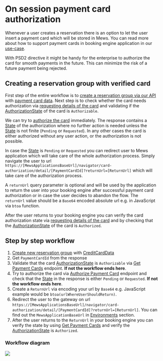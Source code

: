 # On session payment card authorization

Whenever a user creates a reservation there is an option to let the user insert a payment card which will be stored in Mews.
You can read more about how to support payment cards in booking engine application in our [use-case](./how-to-support-payment-cards-in-booking-engine-application.md).

With PSD2 directive it might be handy for the enterprise to authorize the card for smooth payments in the future. This can minimize
the risk of a future payment being rejected.

## Creating a reservation group with verified card

First step of the entire workflow is to [create a reservation group via our API](../operations.md#create-reservation-group) with [payment card data](./how-to-support-payment-cards-in-booking-engine-application.md).
Next step is to check whether the card needs authorization via [requesting details of the card](../operations.md#get-payment-cards) and validating if the [AuthorizationState](../operations.md#authorization-state) of the card is `Authorizable`.

We can try to [authorize the card](../operations.md#authorize-payment-card) immediately. The response contains a [State](../operations.md#payment-card-authorization-state) of the authorization where no further action is needed unless the [State](../operations.md#payment-card-authorization-state) is not finite (`Pending` or `Requested`). In any other cases the card is either authorized without any
user action, or the authorization is not possible.

In case the [State](../operations.md#payment-card-authorization-state) is `Pending` or `Requested` you can redirect user to Mews application which will take care of the whole authorization process.
Simply navigate the user to url `https://[MewsApplicationsBaseUrl]/navigator/card-authorization/detail/[PaymentCardId]?returnUrl=[ReturnUrl]` which will take care of the authorization process.

A `returnUrl` query parameter is optional and will be used by the application to return the user into your booking engine after successful payment card authorization or in case the user decides to abandon the flow.
The `returnUrl` value should be a `Base64` encoded absolute url e.g. in JavaScript via `btoa` function.

After the user returns to your booking engine you can verify the card authorization state via [requesting details of the card](../operations.md#get-payment-cards) and by checking that the [AuthorizationState](../operations.md#authorization-state) of the card is `Authorized`.

## Step by step workflow
1. [Create new reservation group](../operations.md#create-reservation-group) with [CreditCardData](../operations.md#credit-card-data)
2. Get `PaymentCardId` from the response
3. Validate that the card [AuthorizationState](../operations.md#authorization-state) is `Authorizable` via [Get Payment Cards](../operations.md#get-payment-cards) endpoint. **If not the workflow ends here**.
4. Try to authorize the card via [Authorize Payment Card](../operations.md#authorize-payment-card) endpoint and check that the [State](../operations.md#payment-card-authorization-state) in the response is either `Pending` or `Requested`. **If not the workflow ends here**.
5. Create a `ReturnUrl` via encoding your url by `Base64` e.g. JavaScript example would be `btoa(urlWhereUserShouldReturn)`.
6. Redirect the user to the gateway on url `https://[MewsApplicationsBaseUrl]/navigator/card-authorization/detail/[PaymentCardId]?returnUrl=[ReturnUrl]`. You can find out the `MewsApplicationBaseUrl` in [Environments](../environments.md) section.
7. After the user returns to the `ReturnUrl` in your booking engine you can verify the state by using [Get Payment Cards](../operations.md#get-payment-cards) and verify the [AuthorizationState](../operations.md#authorization-state) is `Authorized`.

### Workflow diagram

![](./assets/images/on-session-payment-card-authorization-flow.png)
